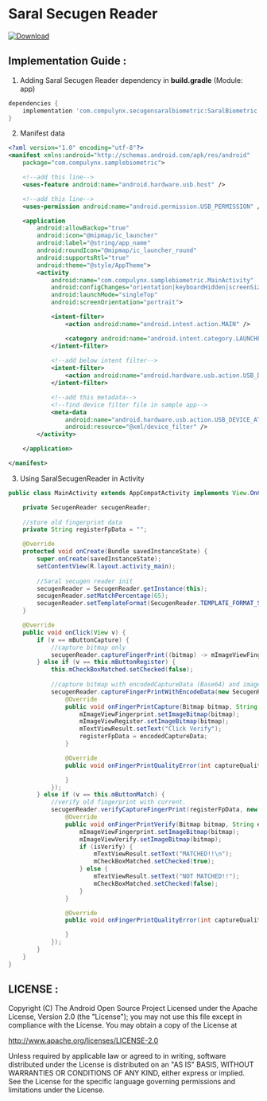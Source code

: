 # Saral Secugen Reader

[![Download](https://api.bintray.com/packages/compulynx/SecugenSaralBiometric/SaralBiometric/images/download.svg)](https://bintray.com/compulynx/SecugenSaralBiometric/SaralBiometric/_latestVersion)

Implementation Guide :
-----------------------------------------

1. Adding Saral Secugen Reader dependency in **build.gradle** (Module: app)
```gradle
dependencies {
    implementation 'com.compulynx.secugensaralbiometric:SaralBiometric:1.0.0'
}
```

2. Manifest data
```xml
<?xml version="1.0" encoding="utf-8"?>
<manifest xmlns:android="http://schemas.android.com/apk/res/android"
    package="com.compulynx.samplebiometric">

    <!--add this line-->
    <uses-feature android:name="android.hardware.usb.host" />  

    <!--add this line-->
    <uses-permission android:name="android.permission.USB_PERMISSION" /> 

    <application
        android:allowBackup="true"
        android:icon="@mipmap/ic_launcher"
        android:label="@string/app_name"
        android:roundIcon="@mipmap/ic_launcher_round"
        android:supportsRtl="true"
        android:theme="@style/AppTheme">
        <activity
            android:name="com.compulynx.samplebiometric.MainActivity"
            android:configChanges="orientation|keyboardHidden|screenSize"
            android:launchMode="singleTop"
            android:screenOrientation="portrait">

            <intent-filter>
                <action android:name="android.intent.action.MAIN" />

                <category android:name="android.intent.category.LAUNCHER" />
            </intent-filter>
            
            <!--add below intent filter-->
            <intent-filter>
                <action android:name="android.hardware.usb.action.USB_DEVICE_ATTACHED" />
            </intent-filter>

            <!--add this metadata-->
            <!--find device filter file in sample app-->
            <meta-data
                android:name="android.hardware.usb.action.USB_DEVICE_ATTACHED"
                android:resource="@xml/device_filter" />
        </activity>

    </application>

</manifest>
```


3. Using SaralSecugenReader in Activity

```java
public class MainActivity extends AppCompatActivity implements View.OnClickListener {

    private SecugenReader secugenReader;
    
    //store old fingerprint data
    private String registerFpData = "";

    @Override
    protected void onCreate(Bundle savedInstanceState) {
        super.onCreate(savedInstanceState);
        setContentView(R.layout.activity_main);
        
        //Saral secugen reader init
        secugenReader = SecugenReader.getInstance(this);
        secugenReader.setMatchPercentage(65);
        secugenReader.setTemplateFormat(SecugenReader.TEMPLATE_FORMAT_SG400);
    }

    @Override
    public void onClick(View v) {
        if (v == mButtonCapture) {
            //capture bitmap only
            secugenReader.captureFingerPrint((bitmap) -> mImageViewFingerprint.setImageBitmap(bitmap));
        } else if (v == this.mButtonRegister) {
            this.mCheckBoxMatched.setChecked(false);
            
            //capture bitmap with encodedCaptureData (Base64) and imageQuality
            secugenReader.captureFingerPrintWithEncodeData(new SecugenReader.FingerPrintDataCallback() {
                @Override
                public void onFingerPrintCapture(Bitmap bitmap, String encodedCaptureData, int captureQuality) {
                    mImageViewFingerprint.setImageBitmap(bitmap);
                    mImageViewRegister.setImageBitmap(bitmap);
                    mTextViewResult.setText("Click Verify");
                    registerFpData = encodedCaptureData;
                }

                @Override
                public void onFingerPrintQualityError(int captureQuality) {

                }
            });
        } else if (v == this.mButtonMatch) {
            //verify old fingerprint with current.
            secugenReader.verifyCaptureFingerPrint(registerFpData, new SecugenReader.FingerPrintVerifyCallback() {
                @Override
                public void onFingerPrintVerify(Bitmap bitmap, String encodedCaptureData, boolean isVerify) {
                    mImageViewFingerprint.setImageBitmap(bitmap);
                    mImageViewVerify.setImageBitmap(bitmap);
                    if (isVerify) {
                        mTextViewResult.setText("MATCHED!!\n");
                        mCheckBoxMatched.setChecked(true);
                    } else {
                        mTextViewResult.setText("NOT MATCHED!!");
                        mCheckBoxMatched.setChecked(false);
                    }
                }

                @Override
                public void onFingerPrintQualityError(int captureQuality) {

                }
            });
        }
    }
}

```

LICENSE :
-----------------------------------------

Copyright (C) The Android Open Source Project
Licensed under the Apache License, Version 2.0 (the "License");
you may not use this file except in compliance with the License.
You may obtain a copy of the License at

http://www.apache.org/licenses/LICENSE-2.0

Unless required by applicable law or agreed to in writing, software
distributed under the License is distributed on an "AS IS" BASIS,
WITHOUT WARRANTIES OR CONDITIONS OF ANY KIND, either express or implied.
See the License for the specific language governing permissions and
limitations under the License.
